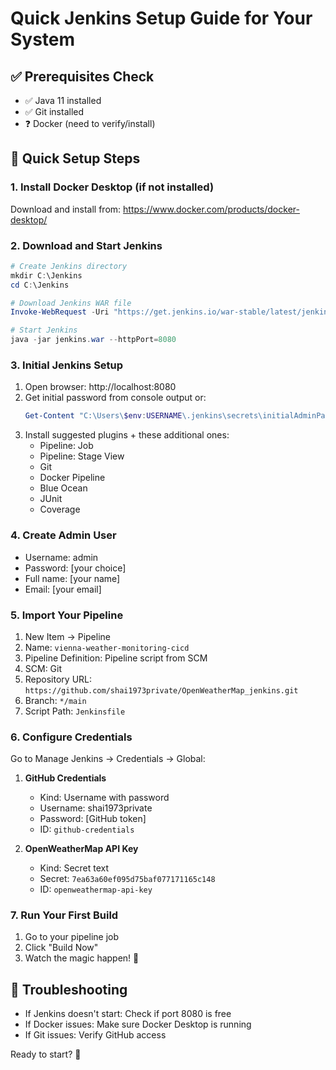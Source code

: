 # Quick Jenkins Setup Guide for Your System

## ✅ Prerequisites Check
- ✅ Java 11 installed
- ✅ Git installed  
- ❓ Docker (need to verify/install)

## 🚀 Quick Setup Steps

### 1. Install Docker Desktop (if not installed)
Download and install from: https://www.docker.com/products/docker-desktop/

### 2. Download and Start Jenkins
```powershell
# Create Jenkins directory
mkdir C:\Jenkins
cd C:\Jenkins

# Download Jenkins WAR file
Invoke-WebRequest -Uri "https://get.jenkins.io/war-stable/latest/jenkins.war" -OutFile "jenkins.war"

# Start Jenkins
java -jar jenkins.war --httpPort=8080
```

### 3. Initial Jenkins Setup
1. Open browser: http://localhost:8080
2. Get initial password from console output or:
   ```powershell
   Get-Content "C:\Users\$env:USERNAME\.jenkins\secrets\initialAdminPassword"
   ```
3. Install suggested plugins + these additional ones:
   - Pipeline: Job
   - Pipeline: Stage View  
   - Git
   - Docker Pipeline
   - Blue Ocean
   - JUnit
   - Coverage

### 4. Create Admin User
- Username: admin
- Password: [your choice]
- Full name: [your name]
- Email: [your email]

### 5. Import Your Pipeline
1. New Item → Pipeline
2. Name: `vienna-weather-monitoring-cicd`
3. Pipeline Definition: Pipeline script from SCM
4. SCM: Git
5. Repository URL: `https://github.com/shai1973private/OpenWeatherMap_jenkins.git`
6. Branch: `*/main`
7. Script Path: `Jenkinsfile`

### 6. Configure Credentials
Go to Manage Jenkins → Credentials → Global:

1. **GitHub Credentials**
   - Kind: Username with password
   - Username: shai1973private
   - Password: [GitHub token]
   - ID: `github-credentials`

2. **OpenWeatherMap API Key**
   - Kind: Secret text
   - Secret: `7ea63a60ef095d75baf077171165c148`
   - ID: `openweathermap-api-key`

### 7. Run Your First Build
1. Go to your pipeline job
2. Click "Build Now"
3. Watch the magic happen! 🎉

## 🔧 Troubleshooting
- If Jenkins doesn't start: Check if port 8080 is free
- If Docker issues: Make sure Docker Desktop is running
- If Git issues: Verify GitHub access

Ready to start? 🚀